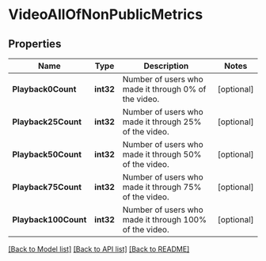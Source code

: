 # VideoAllOfNonPublicMetrics

## Properties

Name | Type | Description | Notes
------------ | ------------- | ------------- | -------------
**Playback0Count** | **int32** | Number of users who made it through 0% of the video. | [optional] 
**Playback25Count** | **int32** | Number of users who made it through 25% of the video. | [optional] 
**Playback50Count** | **int32** | Number of users who made it through 50% of the video. | [optional] 
**Playback75Count** | **int32** | Number of users who made it through 75% of the video. | [optional] 
**Playback100Count** | **int32** | Number of users who made it through 100% of the video. | [optional] 

[[Back to Model list]](../README.md#documentation-for-models) [[Back to API list]](../README.md#documentation-for-api-endpoints) [[Back to README]](../README.md)



